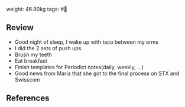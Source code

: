 weight: 46.90kg
tags: #🌅

## Review
- Good night of sleep, I wake up with taco between my arms
- I did the 2 sets of push ups
- Brush my teeth
- Eat breakfast
- Finish templates for Periodict notes(daily, weekly, ...)
- Good news from Maria that she got to the final process on STX and Swisscom
## References